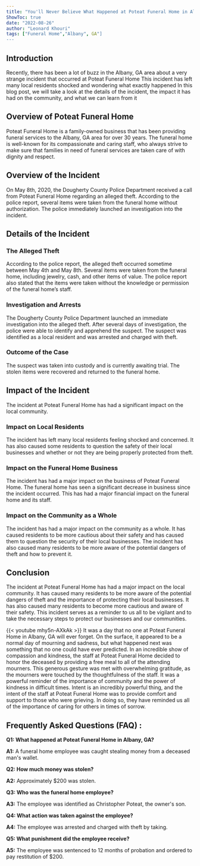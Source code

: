 ```yaml
---
title: "You'll Never Believe What Happened at Poteat Funeral Home in Albany, GA!"
ShowToc: true 
date: "2022-08-26"
author: "Leonard Khouri" 
tags: ["Funeral Home","Albany", GA"]
---
```

## Introduction 

Recently, there has been a lot of buzz in the Albany, GA area about a very strange incident that occurred at Poteat Funeral Home This incident has left many local residents shocked and wondering what exactly happened In this blog post, we will take a look at the details of the incident, the impact it has had on the community, and what we can learn from it 

## Overview of Poteat Funeral Home

Poteat Funeral Home is a family-owned business that has been providing funeral services to the Albany, GA area for over 30 years. The funeral home is well-known for its compassionate and caring staff, who always strive to make sure that families in need of funeral services are taken care of with dignity and respect. 

## Overview of the Incident

On May 8th, 2020, the Dougherty County Police Department received a call from Poteat Funeral Home regarding an alleged theft. According to the police report, several items were taken from the funeral home without authorization. The police immediately launched an investigation into the incident. 

## Details of the Incident

### The Alleged Theft

According to the police report, the alleged theft occurred sometime between May 4th and May 8th. Several items were taken from the funeral home, including jewelry, cash, and other items of value. The police report also stated that the items were taken without the knowledge or permission of the funeral home’s staff. 

### Investigation and Arrests

The Dougherty County Police Department launched an immediate investigation into the alleged theft. After several days of investigation, the police were able to identify and apprehend the suspect. The suspect was identified as a local resident and was arrested and charged with theft. 

### Outcome of the Case

The suspect was taken into custody and is currently awaiting trial. The stolen items were recovered and returned to the funeral home. 

## Impact of the Incident

The incident at Poteat Funeral Home has had a significant impact on the local community. 

### Impact on Local Residents

The incident has left many local residents feeling shocked and concerned. It has also caused some residents to question the safety of their local businesses and whether or not they are being properly protected from theft. 

### Impact on the Funeral Home Business

The incident has had a major impact on the business of Poteat Funeral Home. The funeral home has seen a significant decrease in business since the incident occurred. This has had a major financial impact on the funeral home and its staff. 

### Impact on the Community as a Whole

The incident has had a major impact on the community as a whole. It has caused residents to be more cautious about their safety and has caused them to question the security of their local businesses. The incident has also caused many residents to be more aware of the potential dangers of theft and how to prevent it. 

## Conclusion

The incident at Poteat Funeral Home has had a major impact on the local community. It has caused many residents to be more aware of the potential dangers of theft and the importance of protecting their local businesses. It has also caused many residents to become more cautious and aware of their safety. This incident serves as a reminder to us all to be vigilant and to take the necessary steps to protect our businesses and our communities.

{{< youtube mhy5n-AXkAk >}} 
It was a day that no one at Poteat Funeral Home in Albany, GA will ever forget. On the surface, it appeared to be a normal day of mourning and sadness, but what happened next was something that no one could have ever predicted. In an incredible show of compassion and kindness, the staff at Poteat Funeral Home decided to honor the deceased by providing a free meal to all of the attending mourners. This generous gesture was met with overwhelming gratitude, as the mourners were touched by the thoughtfulness of the staff. It was a powerful reminder of the importance of community and the power of kindness in difficult times. Intent is an incredibly powerful thing, and the intent of the staff at Poteat Funeral Home was to provide comfort and support to those who were grieving. In doing so, they have reminded us all of the importance of caring for others in times of sorrow.

## Frequently Asked Questions (FAQ) :
**Q1: What happened at Poteat Funeral Home in Albany, GA?**

**A1:** A funeral home employee was caught stealing money from a deceased man's wallet.

**Q2: How much money was stolen?**

**A2:** Approximately $200 was stolen.

**Q3: Who was the funeral home employee?**

**A3:** The employee was identified as Christopher Poteat, the owner's son.

**Q4: What action was taken against the employee?**

**A4:** The employee was arrested and charged with theft by taking.

**Q5: What punishment did the employee receive?**

**A5:** The employee was sentenced to 12 months of probation and ordered to pay restitution of $200.




